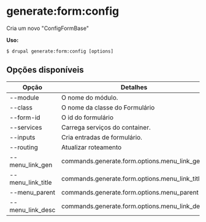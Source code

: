 # generate:form:config
Cria um novo "ConfigFormBase"

**Uso:**
```
$ drupal generate:form:config [options] 
```

## Opções disponíveis
Opção | Detalhes
-------|-------------
--module | O nome do módulo.
--class | O nome da classe do Formulário
--form-id | O id do formulário
--services | Carrega serviços do container.
--inputs | Cria entradas de formulário.
--routing | Atualizar roteamento
--menu_link_gen | commands.generate.form.options.menu_link_gen
--menu_link_title | commands.generate.form.options.menu_link_title
--menu_parent | commands.generate.form.options.menu_parent
--menu_link_desc | commands.generate.form.options.menu_link_desc
